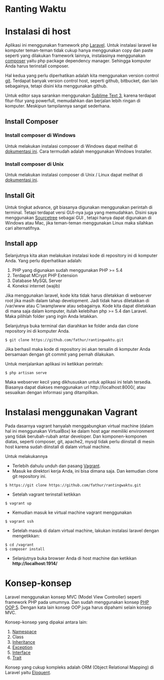 Ranting Waktu
============

# Instalasi di host

Aplikasi ini menggunakan framework php [Laravel](http://laravel.com/).
Untuk instalasi laravel ke komputer teman-teman tidak cukup hanya menggunakan copy dan paste seperti yang dilakukan framework lainnya, instalasinya menggunakan [composer](https://getcomposer.org/) yaitu php package dependency manager. Sehingga komputer Anda harus terinstall composer.

Hal kedua yang perlu diperhatikan adalah kita menggunakan version control [git](https://www.atlassian.com/git/tutorial). Terdapat banyak version control host, seperti github, bitbucket, dan lain sebagainya, tetapi disini kita menggunakan github.

Untuk editor saya sarankan menggunakan [Sublime Text 3](http://www.sublimetext.com/3), karena terdapat fitur-fitur yang powerfull, memudahkan dan berjalan lebih ringan di komputer. Meskipun tampilannya sangat sederhana.


## Install Composer

### Install composer di Windows

Untuk melakukan instalasi composer di Windows dapat melihat di [dokumentasi ini](https://getcomposer.org/doc/00-intro.md#installation-windows). Cara termudah adalah menggunakan Windows Installer.

### Install composer di Unix
Untuk melakukan instalasi composer di Unix / Linux dapat melihat di [dokumentasi ini](https://getcomposer.org/doc/00-intro.md#installation-nix).


## Install Git

Untuk tingkat advance, git biasanya digunakan menggunakan perintah di terminal. Tetapi terdapat versi GUI-nya juga yang memudahkan. Disini saya menggunakan [Sourcetree](http://www.sourcetreeapp.com/) sebagai GUI , tetapi hanya dapat digunakan di Windows atau Mac, jika teman-teman menggunakan Linux maka silahkan cari alternatifnya.

## Install app

Selanjutnya kita akan melakukan instalasi kode di repository ini di komputer Anda. Yang perlu diperhatikan adalah:

1. PHP yang digunakan sudah menggunakan PHP >= 5.4
2. Terdapat MCrypt PHP Extension
3. Database MySQL Server
4. Koneksi internet (wajib)


Jika menggunakan laravel, kode kita tidak harus diletakkan di webserver root jika masih dalam tahap development. Jadi tidak harus diletakkan di /var/www atau C:\wamp\www atau sebagainya. Kode kita dapat diletakkan di mana saja dalam komputer, itulah kelebihan php >= 5.4 dan Laravel. Maka pilihlah folder yang ingin Anda letakkan.

Selanjutnya buka terminal dan diarahkan ke folder anda dan clone repository ini di komputer Anda.

```
$ git clone https://github.com/fathur/rantingwaktu.git
```

Jika berhasil maka kode di repository ini akan tersalin di komputer Anda bersamaan dengan git commit yang pernah dilakukan.

Untuk menjalankan aplikasi ini ketikkan perintah:

```
$ php artisan serve
```

Maka webserver kecil yang dikhususkan untuk aplikasi ini telah tersedia. Biasanya dapat diakses menggunakan url http://localhost:8000/, atau sesuaikan dengan informasi yang ditampilkan.


# Instalasi menggunakan Vagrant

Pada dasarnya vagrant hanyalah menggabungkan virtual machine (dalam hal ini menggunakan VirtualBox) ke dalam host agar memiliki environment yang tidak berubah-rubah antar developer. Dan komponen-komponen diatas, seperti composer, git, apache2, mysql tidak perlu diinstall di mesin host karena sudah diinstall di dalam virtual machine.

Untuk melakukannya 

+ Terlebih dahulu unduh dan pasang [Vagrant](http://vagrantup.com). 
+ Masuk ke direktori kerja Anda, ini bisa dimana saja. Dan kemudian clone git repository ini.
```
$ https://git clone https://github.com/fathur/rantingwaktu.git
```
+ Setelah vagrant terinstall ketikkan
```
$ vagrant up
```
+ Kemudian masuk ke virtual machine vagrant menggunakan
```
$ vagrant ssh
```
+ Setelah masuk di dalam virtual machine, lakukan instalasi laravel dengan mengetikkan:
```
$ cd /vagrant
$ composer install
```
+ Selanjutnya buka browser Anda di host machine dan ketikkan __http://localhost:1914/__

# Konsep-konsep

Laravel menggunakan konsep MVC (Model View Controller) seperti framework PHP pada umumnya. Dan sudah menggunakan konsep [PHP OOP 5](http://php.net/manual/en/language.oop5.php). Dengan kata lain konsep OOP juga harus dipahami selain konsep MVC.

Konsep-konsep yang dipakai antara lain:

1. [Namespace](http://php.net/manual/en/language.namespaces.php)
2. Class
2. [Inheritance](http://php.net/manual/en/language.oop5.inheritance.php)
3. [Exception](http://php.net/manual/en/language.exceptions.php)
4. [Interface](http://php.net/manual/en/language.oop5.interfaces.php)
5. [Trait](http://php.net/manual/en/language.oop5.traits.php)

Konsep yang cukup kompleks adalah ORM (Object Relational Mapping) di Laravel yaitu [Eloquent](http://laravel.com/docs/eloquent).